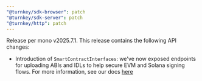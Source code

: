 ```yaml
---
"@turnkey/sdk-browser": patch
"@turnkey/sdk-server": patch
"@turnkey/http": patch
---
```


Release per mono v2025.7.1. This release contains the following API changes:

- Introduction of `SmartContractInterfaces`: we've now exposed endpoints for uploading ABIs and IDLs to help secure EVM and Solana signing flows. For more information, see our docs [here](https://docs.turnkey.com/concepts/policies/smart-contract-interfaces)
